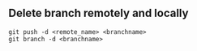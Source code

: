 
## Delete branch remotely and locally
```
git push -d <remote_name> <branchname>
git branch -d <branchname>
```
